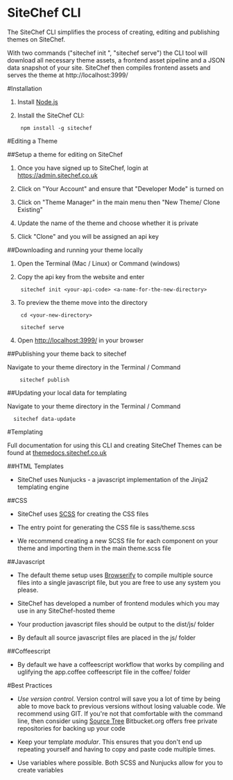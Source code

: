 SiteChef CLI
============

The SiteChef CLI simplifies the process of creating, editing and publishing
themes on SiteChef.

With two commands ("sitechef init <api-code>", "sitechef serve") the CLI tool
will download all necessary theme assets, a frontend asset pipeline and a JSON
data snapshot of your site. SiteChef then compiles frontend assets and serves
the theme at http://localhost:3999/


#Installation

1. Install [Node.js](http://nodejs.org/download/)

2. Install the SiteChef CLI:

        npm install -g sitechef


#Editing a Theme


##Setup a theme for editing on SiteChef

1. Once you have signed up to SiteChef, login at https://admin.sitechef.co.uk

2. Click on "Your Account" and ensure that "Developer Mode" is turned on

3. Click on "Theme Manager" in the main menu then "New Theme/ Clone Existing"

4. Update the name of the theme and choose whether it is private

5. Click "Clone" and you will be assigned an api key


##Downloading and running your theme locally

1. Open the Terminal (Mac / Linux) or Command (windows)

2. Copy the api key from the website and enter

        sitechef init <your-api-code> <a-name-for-the-new-directory>

3. To preview the theme move into the directory

        cd <your-new-directory>

        sitechef serve


4. Open [http://localhost:3999/](http://localhost:3999/) in your browser


##Publishing your theme back to sitechef


Navigate to your theme directory in the Terminal / Command

        sitechef publish


##Updating your local data for templating

Navigate to your theme directory in the Terminal / Command

      sitechef data-update


#Templating

Full documentation for using this CLI and creating SiteChef Themes
can be found at [themedocs.sitechef.co.uk](http://themedocs.sitechef.co.uk)


##HTML Templates

- SiteChef uses Nunjucks - a javascript implementation of the Jinja2 templating engine

##CSS

- SiteChef uses [SCSS](http://sass-lang.com) for creating the CSS files

- The entry point for generating the CSS file is sass/theme.scss

- We recommend creating a new SCSS file for each component on your theme
  and importing them in the main theme.scss file

##Javascript

- The default theme setup uses [Browserify](http://browserify.org/) to compile
  multiple source files into a single javascript file, but you are free to use
  any system you please.

- SiteChef has developed a number of frontend modules which you may use in any
  SiteChef-hosted theme

- Your production javascript files should be output to the dist/js/ folder

- By default all source javascript files are placed in the js/ folder

##Coffeescript

- By default we have a coffeescript workflow that works by compiling and uglifying
  the app.coffee coffeescript file in the coffee/ folder


#Best Practices

- *Use version control*. Version control will save you a lot of time
  by being able to move back to previous versions without losing
  valuable code. We recommend using GIT. If you're not that comfortable
  with the command line, then consider using [Source Tree](https://www.atlassian.com/software/sourcetree/overview)
  Bitbucket.org offers free private repositories for backing up your code

- Keep your template *modular*. This ensures that you don't end up repeating yourself
  and having to copy and paste code multiple times.

- Use variables where possible. Both SCSS and Nunjucks allow for you to create variables






